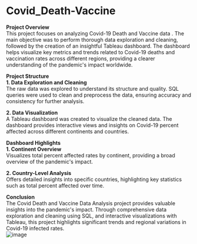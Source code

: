 # Covid_Death-Vaccine

**Project Overview**<br>
This project focuses on analyzing Covid-19 Death and Vaccine data . The main objective was to perform thorough data exploration and cleaning, followed by the creation of an insightful Tableau dashboard. The dashboard helps visualize key metrics and trends related to Covid-19 deaths and vaccination rates across different regions, providing a clearer understanding of the pandemic's impact worldwide.<br>

**Project Structure**<br>
**1. Data Exploration and Cleaning**<br>
The raw data was explored to understand its structure and quality. SQL queries were used to clean and preprocess the data, ensuring accuracy and consistency for further analysis.<br>

**2. Data Visualization**<br>
A Tableau dashboard was created to visualize the cleaned data. The dashboard provides interactive views and insights on Covid-19 percent affected across different continents and countries.<br>

**Dashboard Highlights**<br>
**1. Continent Overview**<br>
 Visualizes total percent affected rates by continent, providing a broad overview of the pandemic's impact.<br>

**2. Country-Level Analysis** <br>
Offers detailed insights into specific countries, highlighting key statistics such as total percent affected over time.<br>

**Conclusion**<br>
The Covid Death and Vaccine Data Analysis project provides valuable insights into the pandemic's impact. Through comprehensive data exploration and cleaning using SQL, and interactive visualizations with Tableau, this project highlights significant trends and regional variations in Covid-19 infected rates.<br>
![image](https://github.com/NikitaPPatil/Global-Covid-19-Impact-Dashboard/blob/main/Dashboard.png)
